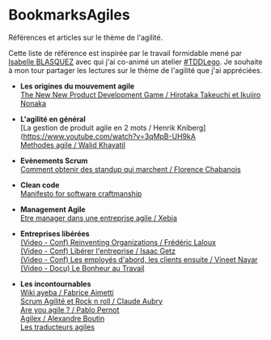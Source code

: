# BookmarksAgiles
Références et articles sur le thème de l'agilité.

Cette liste de référence est inspirée par le travail formidable mené par [Isabelle BLASQUEZ](https://github.com/iblasquez) avec qui j'ai co-animé un atelier [#TDDLego](https://github.com/iblasquez/atelier-bonnes-pratiques-tdd-lego). Je souhaite à mon tour partager les lectures sur le thème de l'agilité que j'ai appréciées.

* **Les origines du mouvement agile**   
[The New New Product Development Game / Hirotaka Takeuchi et Ikujiro Nonaka](http://ayeba.fr/2013/12/the-new-new-product-development-game/)

* **L'agilité en général**  
[La gestion de produit agile en 2 mots / Henrik Kniberg](https://www.youtube.com/watch?v=3qMpB-UH9kA  
[Methodes agile / Walid Khayatil](https://fr.slideshare.net/oualidkhayati/methodes-agile)

* **Evènements Scrum**  
[Comment obtenir des standup qui marchent / Florence Chabanois](https://fr.slideshare.net/foucha/comment-obtenir-des-standup-qui-marchent-agile-france-2016)

* **Clean code**  
[Manifesto for software craftmanship](http://manifesto.softwarecraftsmanship.org/#/fr-fr)

* **Management Agile**   
[Etre manager dans une entreprise agile / Xebia](http://blog.xebia.fr/2016/04/19/etre-manageur-dans-une-entreprise-agile-12/)


* **Entreprises libérées**   
[(Video - Conf) Reinventing Organizations / Frédéric Laloux](https://www.youtube.com/watch?v=NZKqPoQiaDE&feature=youtu.be)  
[(Video - Conf) Libérer l'entreprise / Isaac Getz](https://www.youtube.com/watch?v=9oZUMzQDaw8&feature=youtu.be)  
[(Video - Conf) Les employés d'abord, les clients ensuite / Vineet Nayar](https://www.youtube.com/watch?v=cCdu67s_C5E&feature=youtu.be)  
[(Video - Docu) Le Bonheur au Travail](https://vimeo.com/161628404)  

* **Les incontournables**   
[Wiki ayeba / Fabrice Aimetti](http://wiki.ayeba.fr/)  
[Scrum Agilité et Rock n roll / Claude Aubry](http://www.aubryconseil.com/)  
[Are you agile ? / Pablo Pernot](http://www.areyouagile.com/)  
[Agilex / Alexandre Boutin](http://www.agilex.fr/)  
[Les traducteurs agiles](http://www.les-traducteurs-agiles.org/traductions/)  

